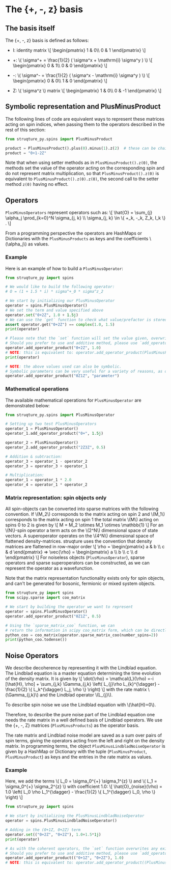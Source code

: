 # The {+, -, z} basis

## The basis itself

The {+, -, z} basis is defined as follows:
* I: identity matrix
\\[
\begin{pmatrix}
1 & 0\\\\
0 & 1
\end{pmatrix}
\\]

* +: \\( \sigma^+ = \frac{1}{2} ( \sigma^x + \mathrm{i} \sigma^y ) \\)
\\[
\begin{pmatrix}
0 & 1\\\\
0 & 0
\end{pmatrix}
\\]

* -: \\( \sigma^- = \frac{1}{2} ( \sigma^x - \mathrm{i} \sigma^y ) \\)
\\[
\begin{pmatrix}
0 & 0\\\\
1 & 0
\end{pmatrix}
\\]

* Z: \\( \sigma^z \\) matrix
\\[
\begin{pmatrix}
1 & 0\\\\
0 & -1
\end{pmatrix}
\\]

## Symbolic representation and PlusMinusProduct

The following lines of code are equivalent ways to represent these matrices acting on spin indices, when passing them to the operators described in the rest of this section:

```python
from struqture_py.spins import PlusMinusProduct

product = PlusMinusProduct().plus(0).minus(1).z(2)  # these can be chained similarly to PauliProducts
product = "0+1-2Z"
```

Note that when using setter methods as in `PlusMinusProduct().z(0)`, the methods set the value of the operator acting on the corresponding spin and do not 
represent matrix multiplication, so that `PlusMinusProduct().z(0)` is equivalent to `PlusMinusProduct().z(0).z(0)`, the second call to the setter method `z(0)` having no effect.

## Operators

`PlusMinusOperators` represent operators such as:
\\[
\hat{O} = \sum_{j} \alpha_j \prod_{k=0}^N \sigma_{j, k} \\\\
    \sigma_{j, k} \in \\{ +_k, -_k, Z_k, I_k \\} .
\\]

From a programming perspective the operators are HashMaps or Dictionaries with the `PlusMinusProducts` as keys and the coefficients \\(\alpha_j\\) as values.

### Example

Here is an example of how to build a `PlusMinusOperator`:

```python
from struqture_py import spins

# We would like to build the following operator:
# O = (1 + 1.5 * i) * sigma^+_0 * sigma^z_2

# We start by initializing our PlusMinusOperator
operator = spins.PlusMinusOperator()
# We set the term and value specified above
operator.set("0+2Z", 1.0 + 1.5j)
# We can use the `get` function to check what value/prefactor is stored for 0+2Z
assert operator.get("0+2Z") == complex(1.0, 1.5)
print(operator)

# Please note that the `set` function will set the value given, overwriting any previous value.
# Should you prefer to use and additive method, please use `add_operator_product`:
operator.add_operator_product("0+2Z", 1.0)
# NOTE: this is equivalent to: operator.add_operator_product(PlusMinusProduct().plus(0).z(2), 1.0)
print(operator)

# NOTE: the above values used can also be symbolic.
# Symbolic parameters can be very useful for a variety of reasons, as detailed in the introduction. 
operator.add_operator_product("0Z1Z", "parameter")

```

### Mathematical operations

The available mathematical operations for `PlusMinusOperator` are demonstrated below:

```python
from struqture_py.spins import PlusMinusOperator

# Setting up two test PlusMinusOperators
operator_1 = PlusMinusOperator()
operator_1.add_operator_product("0+", 1.5j)

operator_2 = PlusMinusOperator()
operator_2.add_operator_product("2Z3Z", 0.5)

# Addition & subtraction:
operator_3 = operator_1 - operator_2
operator_3 = operator_3 + operator_1

# Multiplication:
operator_1 = operator_1 * 2.0
operator_4 = operator_1 * operator_2

```

### Matrix representation: spin objects only

All spin-objects can be converted into sparse matrices with the following convention.
If \\(M_2\\) corresponds to the matrix acting on spin 2 and \\(M_1\\) corresponds to the matrix acting on spin 1 the total matrix \\(M\\) acting on spins 0 to 2 is given by
\\[
    M = M_2 \otimes M_1 \otimes \mathbb{1}
\\]
For an \\(N\\)-spin operator a term acts on the \\(2^N\\) dimensional space of state vectors.
A superoperator operates on the \\(4^N\\) dimensional space of flattened density-matrices.
struqture uses the convention that density matrices are flattened in row-major order
\\[
    \rho = \begin{pmatrix} a & b \\\\ c & d \end{pmatrix} => \vec{\rho} = \begin{pmatrix} a \\\\ b \\\\ c \\\\ d \end{pmatrix}
\\]
For noiseless objects (`PlusMinusOperator`), sparse operators and sparse superoperators can be constructed, as we can represent the operator as a wavefunction.

Note that the matrix representation functionality exists only for spin objects, and can't be generated for bosonic, fermionic or mixed system objects.

```python
from struqture_py import spins
from scipy.sparse import coo_matrix

# We start by building the operator we want to represent
operator = spins.PlusMinusOperator()
operator.add_operator_product("0Z1Z", 0.5)

# Using the `sparse_matrix_coo` function, we can
# return the information in scipy coo_matrix form, which can be directly fed in:
python_coo = coo_matrix(operator.sparse_matrix_coo(number_spins=2))
print(python_coo.todense())
```
## Noise Operators

We describe decoherence by representing it with the Lindblad equation.
The Lindblad equation is a master equation determining the time evolution of the density matrix.
It is given by
\\[
    \dot{\rho} = \mathcal{L}(\rho) =-i \[\hat{H}, \rho\] + \sum_{j,k} \Gamma_{j,k} \left( L_{j}\rho L_{k}^{\dagger} - \frac{1}{2} \\{ L_k^{\dagger} L_j, \rho \\} \right)
\\]
with the rate matrix \\(\Gamma_{j,k}\\) and the Lindblad operator \\(L_{j}\\).

To describe spin noise we use the Lindblad equation with \\(\hat{H}=0\\).

Therefore, to describe the pure noise part of the Lindblad equation one needs the rate matrix in a well defined basis of Lindblad operators.
We use the {+, -, Z} matrices (`PlusMinusProducts`) as the operator basis.

The rate matrix and Lindblad noise model are saved as a sum over pairs of spin terms, giving the operators acting from the left and right on the density matrix.
In programming terms, the object `PlusMinusLindbladNoiseOperator` is given by a HashMap or Dictionary with the tuple (`PlusMinusProduct`, `PlusMinusProduct`) as keys and the entries in the rate matrix as values.

### Example

Here, we add the terms \\( L_0 = \sigma_0^{+} \sigma_1^{z} \\) and \\( L_1 = \sigma_0^{+} \sigma_2^{z} \\) with coefficient 1.0: 
\\[ \hat{O}_{noise}(\rho) = 1.0 \left( L_0 \rho L_1^{\dagger} - \frac{1}{2} \\{ L_1^{\dagger} L_0, \rho \\} \right) \\]

```python
from struqture_py import spins

# We start by initializing the PlusMinusLindbladNoiseOperator
operator = spins.PlusMinusLindbladNoiseOperator()

# Adding in the (0+1Z, 0+2Z) term
operator.set(("0+2Z", "0+2Z"), 1.0+1.5*1j)
print(operator)

# As with the coherent operators, the `set` function overwrites any existing value for the given key (here, a tuple of strings or PlusMinusProducts).
# Should you prefer to use and additive method, please use `add_operator_product`:
operator.add_operator_product(("0+1Z", "0+2Z"), 1.0)
# NOTE: this is equivalent to: operator.add_operator_product((PlusMinusProduct().plus(0).z(1), PlusMinusProduct().plus(0).z(2)), 1.0)

```
